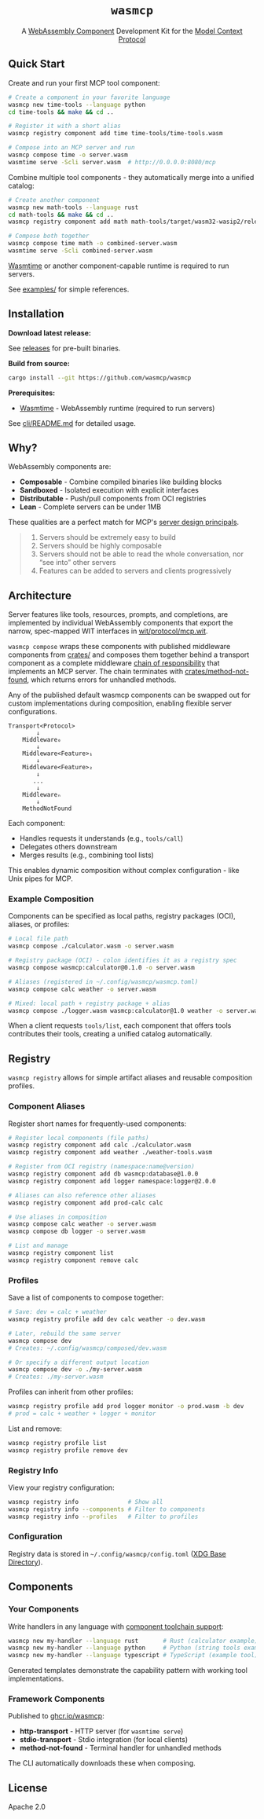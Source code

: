 <div align="center">

# `wasmcp`

A [WebAssembly Component](https://component-model.bytecodealliance.org/) Development Kit for the [Model Context Protocol](https://modelcontextprotocol.io/docs/getting-started/intro)

</div>

## Quick Start

Create and run your first MCP tool component:
```bash
# Create a component in your favorite language
wasmcp new time-tools --language python
cd time-tools && make && cd ..

# Register it with a short alias
wasmcp registry component add time time-tools/time-tools.wasm

# Compose into an MCP server and run
wasmcp compose time -o server.wasm
wasmtime serve -Scli server.wasm  # http://0.0.0.0:8080/mcp
```

Combine multiple tool components - they automatically merge into a unified catalog:
```bash
# Create another component
wasmcp new math-tools --language rust
cd math-tools && make && cd ..
wasmcp registry component add math math-tools/target/wasm32-wasip2/release/math_tools.wasm

# Compose both together
wasmcp compose time math -o combined-server.wasm
wasmtime serve -Scli combined-server.wasm
```

[Wasmtime](https://wasmtime.dev/) or another component-capable runtime is required to run servers.

See [examples/](#examples) for simple references.

## Installation

**Download latest release:**

See [releases](https://github.com/wasmcp/wasmcp/releases) for pre-built binaries.

**Build from source:**
```bash
cargo install --git https://github.com/wasmcp/wasmcp
```

**Prerequisites:**
- [Wasmtime](https://wasmtime.dev/) - WebAssembly runtime (required to run servers)

See [cli/README.md](cli/README.md) for detailed usage.

## Why?

WebAssembly components are:
- **Composable** - Combine compiled binaries like building blocks
- **Sandboxed** - Isolated execution with explicit interfaces
- **Distributable** - Push/pull components from OCI registries
- **Lean** - Complete servers can be under 1MB

These qualities are a perfect match for MCP's [server design principals](https://modelcontextprotocol.io/specification/2025-06-18/architecture#design-principles).

> 1. Servers should be extremely easy to build
> 2. Servers should be highly composable
> 3. Servers should not be able to read the whole conversation, nor “see into” other servers
> 4. Features can be added to servers and clients progressively

## Architecture

Server features like tools, resources, prompts, and completions, are implemented by individual WebAssembly components that export the narrow, spec-mapped WIT interfaces in [wit/protocol/mcp.wit](wit/protocol/mcp.wit).

`wasmcp compose` wraps these components with published middleware components from [crates/](crates/) and composes them together behind a transport component as a complete middleware [chain of responsibility](https://en.wikipedia.org/wiki/Chain-of-responsibility_pattern) that implements an MCP server. The chain terminates with [crates/method-not-found](crates/method-not-found), which returns errors for unhandled methods.

Any of the published default wasmcp components can be swapped out for custom implementations during composition, enabling flexible server configurations.

```
Transport<Protocol>
        ↓
    Middleware₀
        ↓
    Middleware<Feature>₁
        ↓
    Middleware<Feature>₂
        ↓
       ...
        ↓
    Middlewareₙ
        ↓
    MethodNotFound
```

Each component:
- Handles requests it understands (e.g., `tools/call`)
- Delegates others downstream
- Merges results (e.g., combining tool lists)

This enables dynamic composition without complex configuration - like Unix pipes for MCP.

### Example Composition

Components can be specified as local paths, registry packages (OCI), aliases, or profiles:

```bash
# Local file path
wasmcp compose ./calculator.wasm -o server.wasm

# Registry package (OCI) - colon identifies it as a registry spec
wasmcp compose wasmcp:calculator@0.1.0 -o server.wasm

# Aliases (registered in ~/.config/wasmcp/wasmcp.toml)
wasmcp compose calc weather -o server.wasm

# Mixed: local path + registry package + alias
wasmcp compose ./logger.wasm wasmcp:calculator@1.0 weather -o server.wasm
```

When a client requests `tools/list`, each component that offers tools contributes their tools, creating a unified catalog automatically.

## Registry

`wasmcp registry` allows for simple artifact aliases and reusable composition profiles.

### Component Aliases

Register short names for frequently-used components:

```bash
# Register local components (file paths)
wasmcp registry component add calc ./calculator.wasm
wasmcp registry component add weather ./weather-tools.wasm

# Register from OCI registry (namespace:name@version)
wasmcp registry component add db wasmcp:database@1.0.0
wasmcp registry component add logger namespace:logger@2.0.0

# Aliases can also reference other aliases
wasmcp registry component add prod-calc calc

# Use aliases in composition
wasmcp compose calc weather -o server.wasm
wasmcp compose db logger -o server.wasm

# List and manage
wasmcp registry component list
wasmcp registry component remove calc
```

### Profiles

Save a list of components to compose together:

```bash
# Save: dev = calc + weather
wasmcp registry profile add dev calc weather -o dev.wasm

# Later, rebuild the same server
wasmcp compose dev
# Creates: ~/.config/wasmcp/composed/dev.wasm

# Or specify a different output location
wasmcp compose dev -o ./my-server.wasm
# Creates: ./my-server.wasm
```

Profiles can inherit from other profiles:
```bash
wasmcp registry profile add prod logger monitor -o prod.wasm -b dev
# prod = calc + weather + logger + monitor
```

List and remove:
```bash
wasmcp registry profile list
wasmcp registry profile remove dev
```

### Registry Info

View your registry configuration:

```bash
wasmcp registry info              # Show all
wasmcp registry info --components # Filter to components
wasmcp registry info --profiles   # Filter to profiles
```

### Configuration

Registry data is stored in `~/.config/wasmcp/config.toml` ([XDG Base Directory](https://specifications.freedesktop.org/basedir-spec/latest/)).

## Components

### Your Components

Write handlers in any language with [component toolchain support](https://component-model.bytecodealliance.org/language-support.html):

```bash
wasmcp new my-handler --language rust       # Rust (calculator example)
wasmcp new my-handler --language python     # Python (string tools example)
wasmcp new my-handler --language typescript # TypeScript (example tool)
```

Generated templates demonstrate the capability pattern with working tool implementations.

### Framework Components

Published to [ghcr.io/wasmcp](https://github.com/orgs/wasmcp/packages):

- **http-transport** - HTTP server (for `wasmtime serve`)
- **stdio-transport** - Stdio integration (for local clients)
- **method-not-found** - Terminal handler for unhandled methods

The CLI automatically downloads these when composing.

## License

Apache 2.0
